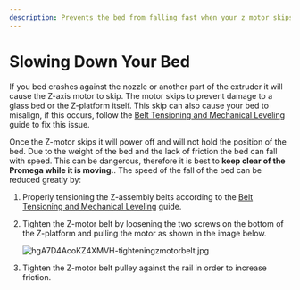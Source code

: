 ```yaml
---
description: Prevents the bed from falling fast when your z motor skips.
---
```


# Slowing Down Your Bed

If you bed crashes against the nozzle or another part of the extruder it will cause the Z-axis motor to skip. The motor skips to prevent damage to a glass bed or the Z-platform itself. This skip can also cause your bed to misalign, if this occurs, follow the [Belt Tensioning and Mechanical Leveling](https://m3d.gitbook.io/promega-docs/maintenance-guides/belt-tensioning-and-mechanical-leveling#z-assembly) guide to fix this issue.

Once the Z-motor skips it will power off and will not hold the position of the bed. Due to the weight of the bed and the lack of friction the bed can fall with speed. This can be dangerous, therefore it is best to **keep clear of the Promega while it is moving.**. The speed of the fall of the bed can be reduced greatly by:

1. Properly tensioning the Z-assembly belts according to the [Belt Tensioning and Mechanical Leveling](https://m3d.gitbook.io/promega-docs/maintenance-guides/belt-tensioning-and-mechanical-leveling#z-assembly) guide.
2. Tighten the Z-motor belt by loosening the two screws on the bottom of the Z-platform and pulling the motor as shown in the image below.

   ![hgA7D4AcoKZ4XMVH-tighteningzmotorbelt.jpg](../.gitbook/assets/hga7d4acokz4xmvh-tighteningzmotorbelt.jpg)

3. Tighten the Z-motor belt pulley against the rail in order to increase friction.

